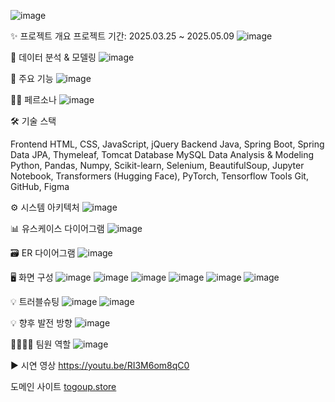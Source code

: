 ![image](https://github.com/user-attachments/assets/bd12f6f7-2b54-471c-8c14-25226a322acf)

✨ 프로젝트 개요
프로젝트 기간: 2025.03.25 ~ 2025.05.09
![image](https://github.com/user-attachments/assets/0ad87400-8844-4aaf-bc7f-9028569629ec)

💾 데이터 분석 & 모델링
![image](https://github.com/user-attachments/assets/b75deb77-327f-4e43-80c2-2ca96c9472dd)

🚀 주요 기능
![image](https://github.com/user-attachments/assets/44abbd97-e823-4dac-bc04-94274b8b7552)

🙍‍♂️ 페르소나
![image](https://github.com/user-attachments/assets/3e158939-73d4-4fc3-b2ec-080e062d4aa5)

🛠️ 기술 스택

Frontend	HTML, CSS, JavaScript, jQuery
Backend	Java, Spring Boot, Spring Data JPA, Thymeleaf, Tomcat
Database	MySQL
Data Analysis & Modeling	Python, Pandas, Numpy, Scikit-learn, Selenium, BeautifulSoup, Jupyter Notebook, Transformers (Hugging Face), PyTorch, Tensorflow
Tools	Git, GitHub, Figma

⚙️ 시스템 아키텍처
![image](https://github.com/user-attachments/assets/333dfb3a-6779-4292-b056-61b4d3919e73)

📊 유스케이스 다이어그램
![image](https://github.com/user-attachments/assets/a9bcce72-e326-4213-b229-856f9a7c1853)


🗃️ ER 다이어그램
![image](https://github.com/user-attachments/assets/aeaa058e-4d06-453a-983e-ee5580d03af9)


🖥️ 화면 구성
![image](https://github.com/user-attachments/assets/97b7818e-c38d-4842-bb39-c032ad510f00)
![image](https://github.com/user-attachments/assets/136a664f-5bf9-4576-88bf-285288db9ee5)
![image](https://github.com/user-attachments/assets/9d9d2b5e-d72d-428c-a87e-2c7fec9f6bcd)
![image](https://github.com/user-attachments/assets/1c1bde1d-0301-4dcc-975e-2d493eac20ea)
![image](https://github.com/user-attachments/assets/4e3e3414-02ae-4c71-a1ac-65ba31472455)
![image](https://github.com/user-attachments/assets/18fdcf75-826a-45e8-b116-a78390e6aef6)


💡 트러블슈팅
![image](https://github.com/user-attachments/assets/4b063989-596c-4954-a926-7ea7fdabe2ff)
![image](https://github.com/user-attachments/assets/74bf30df-f921-4f92-8200-127c1da18439)

💡 향후 발전 방향
![image](https://github.com/user-attachments/assets/33af525e-2d50-4287-9820-b3320e297e38)

👨‍👩‍👧‍👦 팀원 역할
![image](https://github.com/user-attachments/assets/bdddf93f-b2a2-4927-98c8-8ee7a8b008ca)

▶️ 시연 영상
https://youtu.be/RI3M6om8qC0

도메인 사이트
[togoup.store](http://togoup.store/)
